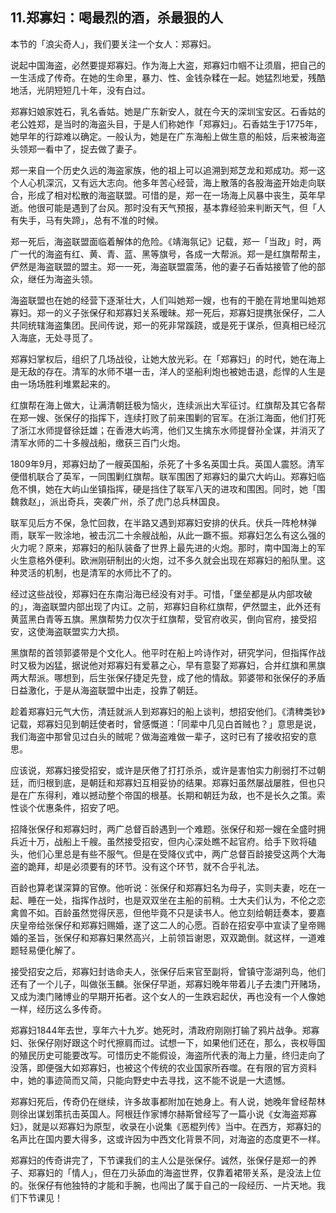 ## 11.郑寡妇：喝最烈的酒，杀最狠的人
本节的「浪尖奇人」，我们要关注一个女人：郑寡妇。


说起中国海盗，必然要提郑寡妇。作为海上大盗，郑寡妇巾帼不让须眉，把自己的一生活成了传奇。在她的生命里，暴力、性、金钱杂糅在一起。她猛烈地爱，残酷地活，光阴短短几十年，没有白过。


郑寡妇娘家姓石，乳名香姑。她是广东新安人，就在今天的深圳宝安区。石香姑的老公姓郑，是当时的海盗头目，于是人们称她作「郑寡妇」。石香姑生于1775年，她早年的行踪难以确定。一般认为，她是在广东海船上做生意的船妓，后来被海盗头领郑一看中了，捉去做了妻子。


郑一来自一个历史久远的海盗家族，他的祖上可以追溯到郑芝龙和郑成功。郑一这个人心机深沉，又有远大志向。他多年苦心经营，海上散落的各股海盗开始走向联合，形成了相对松散的海盗联盟。可惜的是，郑一在一场海上风暴中丧生，英年早逝。他很可能是遇到了台风。那时没有天气预报，基本靠经验来判断天气，但「人有失手，马有失蹄」，总有不准的时候。


郑一死后，海盗联盟面临着解体的危险。《靖海氛记》记载，郑一「当政」时，两广一代的海盗有红、黄、青、蓝、黑等旗号，各成一大帮派。郑一是红旗帮帮主，俨然是海盗联盟的盟主。郑一一死，海盗联盟震荡，他的妻子石香姑接管了他的部众，继任为海盗头领。


海盗联盟也在她的经营下逐渐壮大，人们叫她郑一嫂，也有的干脆在背地里叫她郑寡妇。郑一的义子张保仔和郑寡妇关系暧昧。郑一死后，郑寡妇提携张保仔，二人共同统辖海盗集团。民间传说，郑一的死非常蹊跷，或是死于谋杀，但真相已经沉入海底，无处寻觅了。


郑寡妇掌权后，组织了几场战役，让她大放光彩。在「郑寡妇」的时代，她在海上是无敌的存在。清军的水师不堪一击，洋人的坚船利炮也被她击退，彪悍的人生是由一场场胜利堆累起来的。


红旗帮在海上做大，让满清朝廷极为恼火，连续派出大军征讨。红旗帮及其它各帮在郑一嫂、张保仔的指挥下，连续打败了前来围剿的官军。在浙江海面，他们打死了浙江水师提督徐廷雄；在香港大屿湾，他们又生擒东水师提督孙全谋，并消灭了清军水师的二十多艘战船，缴获三百门火炮。


1809年9月，郑寡妇劫了一艘英国船，杀死了十多名英国士兵。英国人震怒。清军便借机联合了英军，一同围剿红旗帮。联军围困了郑寡妇的巢穴大屿山。郑寡妇临危不惧，她在大屿山坐镇指挥，硬是挡住了联军八天的进攻和围困。同时，她「围魏救赵」，派出奇兵，突袭广州，杀了虎门总兵林国良。


联军见后方不保，急忙回救，在半路又遇到郑寡妇安排的伏兵。伏兵一阵枪林弹雨，联军一败涂地，被击沉二十余艘战船，从此一蹶不振。郑寡妇怎么有这么强的火力呢？原来，郑寡妇的船队装备了世界上最先进的火炮。那时，南中国海上的军火生意格外便利。欧洲刚研制出的火炮，过不多久就会出现在郑寡妇的船队里。这种灵活的机制，也是清军的水师比不了的。


经过这些战役，郑寡妇在东南沿海已经没有对手。可惜，「堡垒都是从内部攻破的」，海盗联盟内部出现了内讧。之前，郑寡妇自称红旗帮，俨然盟主，此外还有黄蓝黑白青等五旗。黑旗帮势力仅次于红旗帮，受官府收买，倒向官府，接受招安，这使海盗联盟实力大损。


黑旗帮的首领郭婆带是个文化人。他平时在船上吟诗作对，研究学问，但指挥作战时又极为凶猛，据说他对郑寡妇有爱慕之心，早有意娶了郑寡妇，合并红旗和黑旗两大帮派。哪想到，后生张保仔捷足先登，成了他的情敌。郭婆带和张保仔的矛盾日益激化，于是从海盗联盟中出走，投靠了朝廷。


趁着郑寡妇元气大伤，清廷就派人到郑寡妇的船上谈判，想招安他们。《清稗类钞》记载，郑寡妇见到朝廷使者时，曾感慨道：「同辈中几见白首贼也？」意思是说，我们海盗中那曾见过白头的贼呢？做海盗难做一辈子，这时已有了接收招安的意思。


应该说，郑寡妇接受招安，或许是厌倦了打打杀杀，或许是害怕实力削弱打不过朝廷，而归根到底，是朝廷和郑寡妇互相妥协的结果。郑寡妇虽然屡战屡胜，但也只是在广东得利，难以撼动整个帝国的根基。长期和朝廷为敌，也不是长久之策。索性谈个优惠条件，招安了吧。


招降张保仔和郑寡妇时，两广总督百龄遇到一个难题。张保仔和郑一嫂在全盛时拥兵近十万，战船上千艘。虽然接受招安，但内心深处瞧不起官府。给手下败将磕头，他们心里总是有些不服气。但是在受降仪式中，两广总督百龄接受这两个大海盗的跪拜，却是必须要有的环节。没有这个环节，就不合乎礼法。


百龄也算老谋深算的官僚。他听说：张保仔和郑寡妇名为母子，实则夫妻，吃在一起、睡在一处，指挥作战时，也是双双坐在主船的前稍。士大夫们认为，不伦之恋禽兽不如。百龄虽然觉得厌恶，但他毕竟不只是读书人。他立刻给朝廷奏本，要嘉庆皇帝给张保仔和郑寡妇赐婚，遂了这二人的心愿。百龄在招安亭中宣读了皇帝赐婚的圣旨，张保仔和郑寡妇果然高兴，上前领旨谢恩，双双跪倒。就这样，一道难题轻易便化解了。


接受招安之后，郑寡妇封诰命夫人，张保仔后来官至副将，曾镇守澎湖列岛，他们还有了一个儿子，叫做张玉麟。张保仔早逝，郑寡妇晚年带着儿子去澳门开赌场，又成为澳门赌博业的早期开拓者。这个女人的一生跌宕起伏，再也没有一个人像她一样，经历这么多传奇。


郑寡妇1844年去世，享年六十九岁。她死时，清政府刚刚打输了鸦片战争。郑寡妇、张保仔刚好跟这个时代擦肩而过。试想一下，如果他们还在，那么，丧权辱国的殖民历史可能要改写。可惜历史不能假设，海盗所代表的海上力量，终归走向了没落，即便强大如郑寡妇，也被这个传统的农业国家所吞噬。在有限的官方资料中，她的事迹简而又简，只能向野史中去寻找，这不能不说是一大遗憾。


郑寡妇死后，传奇仍在继续，许多故事都附加在她身上。有人说，她晚年曾经帮林则徐出谋划策抗击英国人。阿根廷作家博尔赫斯曾经写了一篇小说《女海盗郑寡妇》，就是以郑寡妇为原型，收录在小说集《恶棍列传》当中。在西方，郑寡妇的名声比在国内要大得多，这或许因为中西文化背景不同，对海盗的态度更不一样。


郑寡妇的传奇讲完了，下节课我们的主人公是张保仔。诚然，张保仔是郑一的养子、郑寡妇的「情人」，但在刀头舔血的海盗世界，仅靠着裙带关系，是没法上位的。张保仔有他独特的才能和手腕，也闯出了属于自己的一段经历、一片天地。我们下节课见！

